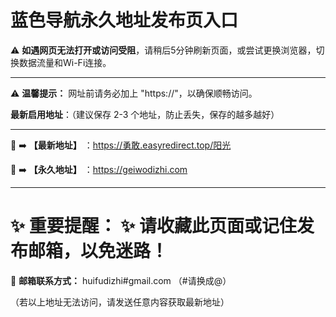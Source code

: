 
# 蓝色导航永久地址发布页入口

⚠ **如遇网页无法打开或访问受阻**，请稍后5分钟刷新页面，或尝试更换浏览器，切换数据流量和Wi-Fi连接。

---

⚠ **温馨提示：** 网址前请务必加上 "https\://"，以确保顺畅访问。

**最新启用地址**：（建议保存 2-3 个地址，防止丢失，保存的越多越好）

---

💙 ➡️ **【最新地址】** ：https://勇敢.easyredirect.top/阳光

💙 ➡️ **【永久地址】** ：https://geiwodizhi.com

---

# ✨ **重要提醒：** ✨ 请收藏此页面或记住发布邮箱，以免迷路！

📧 **邮箱联系方式：** huifudizhi#gmail.com （#请换成@）

（若以上地址无法访问，请发送任意内容获取最新地址）


